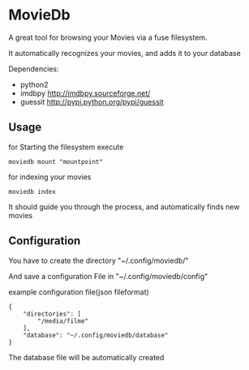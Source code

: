 MovieDb
=======

A great tool for browsing your Movies via a fuse filesystem.

It automatically recognizes your movies, and adds it to your database

Dependencies:
* python2
* imdbpy  http://imdbpy.sourceforge.net/
* guessit http://pypi.python.org/pypi/guessit

Usage
-----
for Starting the filesystem execute

    moviedb mount "mountpoint"

for indexing your movies

    moviedb index

It should guide you through the process, and automatically finds new movies


Configuration
-----------------

You have to create the directory "~/.config/moviedb/"

And save a configuration File in "~/.config/moviedb/config"

example configuration file(json fileformat)

    {
        "directories": [
            "/media/filme"
        ],
        "database": "~/.config/moviedb/database"
    }

The database file will be automatically created
